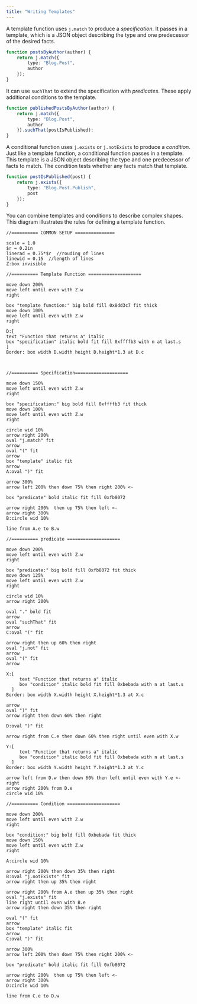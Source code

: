 ```yaml
---
title: "Writing Templates"
---
```


A template function uses `j.match` to produce a *specification*.
It passes in a template, which is a JSON object describing the type and one predecessor of the desired facts.

```typescript
function postsByAuthor(author) {
    return j.match({
        type: "Blog.Post",
        author
    });
}
```

It can use `suchThat` to extend the specification with *predicates*.
These apply additional conditions to the template.

```typescript
function publishedPostsByAuthor(author) {
    return j.match({
        type: "Blog.Post",
        author
    }).suchThat(postIsPublished);
}
```

A conditional function uses `j.exists` or `j.notExists` to produce a *condition*.
Just like a template function, a conditional function passes in a template.
This template is a JSON object describing the type and one predecessor of facts to match.
The condition tests whether any facts match that template.

```typescript
function postIsPublished(post) {
    return j.exists({
        type: "Blog.Post.Publish",
        post
    });
}
```

You can combine templates and conditions to describe complex shapes.
This diagram illustrates the rules for defining a template function.

```pikchr
//========== COMMON SETUP ===============

scale = 1.0
$r = 0.2in
linerad = 0.75*$r  //rouding of lines
linewid = 0.15  //length of lines
Z:box invisible

//========== Template Function ====================

move down 200%
move left until even with Z.w
right

box "template function:" big bold fill 0x8dd3c7 fit thick
move down 100%
move left until even with Z.w
right

D:[
text "Function that returns a" italic
box "specification" italic bold fit fill 0xffffb3 with n at last.s
]
Border: box width D.width height D.height*1.3 at D.c



//========== Specification====================

move down 150%
move left until even with Z.w
right

box "specification:" big bold fill 0xffffb3 fit thick
move down 100%
move left until even with Z.w
right

circle wid 10%
arrow right 200%
oval "j.match" fit
arrow
oval "(" fit
arrow
box "template" italic fit
arrow
A:oval ")" fit

arrow 300%
arrow left 200% then down 75% then right 200% <-

box "predicate" bold italic fit fill 0xfb8072

arrow right 200%  then up 75% then left <-
arrow right 300%
B:circle wid 10%

line from A.e to B.w

//========== predicate ====================

move down 200%
move left until even with Z.w
right

box "predicate:" big bold fill 0xfb8072 fit thick
move down 125%
move left until even with Z.w
right

circle wid 10%
arrow right 200%

oval "." bold fit
arrow
oval "suchThat" fit
arrow
C:oval "(" fit

arrow right then up 60% then right
oval "j.not" fit
arrow
oval "(" fit
arrow

X:[
     text "Function that returns a" italic
     box "condition" italic bold fit fill 0xbebada with n at last.s
  ]
Border: box width X.width height X.height*1.3 at X.c

arrow
oval ")" fit
arrow right then down 60% then right

D:oval ")" fit

arrow right from C.e then down 60% then right until even with X.w

Y:[
     text "Function that returns a" italic
     box "condition" italic bold fit fill 0xbebada with n at last.s
  ]
Border: box width Y.width height Y.height*1.3 at Y.c

arrow left from D.w then down 60% then left until even with Y.e <-
right
arrow right 200% from D.e
circle wid 10%

//========== Condition ====================

move down 200%
move left until even with Z.w
right

box "condition:" big bold fill 0xbebada fit thick
move down 150%
move left until even with Z.w
right

A:circle wid 10%

arrow right 200% then down 35% then right
B:oval "j.notExists" fit
arrow right then up 35% then right

arrow right 200% from A.e then up 35% then right
oval "j.exists" fit
line right until even with B.e
arrow right then down 35% then right

oval "(" fit
arrow
box "template" italic fit
arrow
C:oval ")" fit

arrow 300%
arrow left 200% then down 75% then right 200% <-

box "predicate" bold italic fit fill 0xfb8072

arrow right 200%  then up 75% then left <-
arrow right 300%
D:circle wid 10%

line from C.e to D.w

```
